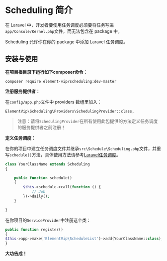 # Scheduling 简介

在 Laravel 中，开发者要使用任务调度必须要将任务写进`app/Console/Kernel.php`文件，而无法包含在 package 中。

Scheduling 允许你在你的 package 中添加 Laravel 任务调度。

## 安装与使用

**在项目根目录下运行如下composer命令：**

```
composer require element-vip/scheduling:dev-master
```

**注册服务提供者：**

在`config/app.php`文件中 providers 数组里加入：

```
ElementVip\Scheduling\Providers\SchedulingProvider::class,
```

> 注意：请将`SchedulingProvider`在所有使用此包提供的方法定义任务调度的服务提供者之前注册！

**定义任务调度：**

在你的项目中建立任务调度文件并继承`src\Schedule\Scheduling.php`文件，并重写`schedule()`方法，具体使用方法请参考[Laravel任务调度](https://laravel-china.org/docs/5.3/scheduling)。

```php
class YourClassName extends Scheduling
{

    public function schedule()
    {
        $this->schedule->call(function () {
            // Job
        })->daily();
    }

}
```

在你项目的`ServiceProvider`中注册这个类：
```php
public function register()
{
$this->app->make('ElementVip\ScheduleList')->add(YourClassName::class);
}
```

**大功告成！**

